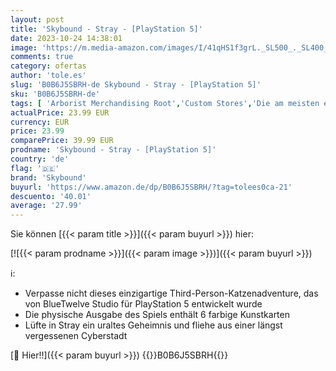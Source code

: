 ```yaml
---
layout: post
title: 'Skybound - Stray - [PlayStation 5]'
date: 2023-10-24 14:38:01
image: 'https://m.media-amazon.com/images/I/41qHS1f3grL._SL500_._SL400_.jpg'
comments: true
category: ofertas
author: 'tole.es'
slug: 'B0B6J5SBRH-de Skybound - Stray - [PlayStation 5]'
sku: 'B0B6J5SBRH-de'
tags: [ 'Arborist Merchandising Root','Custom Stores','Die am meisten erwarteten Spiele','Games','PlayStation 5','Self Service','Shops','Software & Games für Kinder','Special Features Stores','Spiele für PlayStation 5','f8b54e7c-b5af-44fa-ab8d-ed3fc1641e33_0','f8b54e7c-b5af-44fa-ab8d-ed3fc1641e33_9201','skybound','🇩🇪', ]
actualPrice: 23.99 EUR
currency: EUR
price: 23.99
comparePrice: 39.99 EUR
prodname: 'Skybound - Stray - [PlayStation 5]'
country: 'de'
flag: '🇩🇪'
brand: 'Skybound'
buyurl: 'https://www.amazon.de/dp/B0B6J5SBRH/?tag=tolees0ca-21'
descuento: '40.01'
average: '27.99'
---
```


Sie können [{{< param title >}}]({{< param buyurl >}}) hier:

[![{{< param prodname >}}]({{< param image >}})]({{< param buyurl >}})

ℹ️:

- Verpasse nicht dieses einzigartige Third-Person-Katzenadventure, das von BlueTwelve Studio für PlayStation 5 entwickelt wurde
- Die physische Ausgabe des Spiels enthält 6 farbige Kunstkarten
- Lüfte in Stray ein uraltes Geheimnis und fliehe aus einer längst vergessenen Cyberstadt

[🛒 Hier!!]({{< param buyurl >}})
{{<world>}}B0B6J5SBRH{{</world>}}

